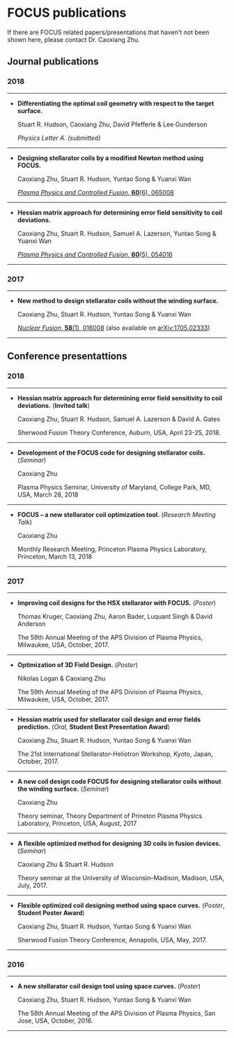 # FOCUS publications

If there are FOCUS related papers/presentations that haven't not been shown here, please contact Dr. Caoxiang Zhu.

## Journal publications

### 2018
-----------------
- **Differentiating the optimal coil geometry with respect to the target surface.**

  Stuart R. Hudson, Caoxiang Zhu, David Pfefferle & Lee Gunderson
  
  *Physics Letter A. (submitted)*
  
-----------------

- **Designing stellarator coils by a modified Newton method using FOCUS.**

  Caoxiang Zhu, Stuart R. Hudson, Yuntao Song & Yuanxi Wan

  [*Plasma Physics and Controlled Fusion*, **60**(6), 065008](http://iopscience.iop.org/article/10.1088/1361-6587/aab8c2/)

-----------------

- **Hessian matrix approach for determining error field sensitivity to coil deviations.**

  Caoxiang Zhu, Stuart R. Hudson, Samuel A. Lazerson, Yuntao Song & Yuanxi Wan

  [*Plasma Physics and Controlled Fusion*, **60**(5), 054016](http://iopscience.iop.org/article/10.1088/1361-6587/aab6cb/)

-----------------

### 2017

-----------------

- **New method to design stellarator coils without the winding surface.**

  Caoxiang Zhu, Stuart R. Hudson, Yuntao Song & Yuanxi Wan
  
  [*Nuclear Fusion*, **58**(1), 016008](http://iopscience.iop.org/article/10.1088/1741-4326/aa8e0a) (also available on [arXiv:1705.02333](https://arxiv.org/abs/1705.02333))
  
-----------------

## Conference presentattions

### 2018

-----------------

- **Hessian matrix approach for determining error field sensitivity to coil deviations.** (**Invited talk**)

  Caoxiang Zhu, Stuart R. Hudson, Samuel A. Lazerson & David A. Gates
  
  Sherwood Fusion Theory Conference, Auburn, USA, April 23-25, 2018. 
  
-----------------

- **Development of the FOCUS code for designing stellarator coils.** (*Seminar*)

  Caoxiang Zhu
  
  Plasma Physics Seminar, University of Maryland, College Park, MD, USA, March 28, 2018

-----------------

- **FOCUS – a new stellarator coil optimization tool.** (*Research Meeting Talk*)

  Caoxiang Zhu
  
  Monthly Research Meeting, Princeton Plasma Physics Laboratory, Princeton, March 13, 2018

-----------------

### 2017

-----------------

- **Improving coil designs for the HSX stellarator with FOCUS.** (*Poster*)

  Thomas Kruger, Caoxiang Zhu, Aaron Bader, Luquant Singh & David Anderson
  
  The 59th Annual Meeting of the APS Division of Plasma Physics, Milwaukee, USA, October, 2017.
  
-----------------
  
- **Optimization of 3D Field Design.** (*Poster*)

  Nikolas Logan & Caoxiang Zhu
  
  The 59th Annual Meeting of the APS Division of Plasma Physics, Milwaukee, USA, October, 2017.
  
-----------------

- **Hessian matrix used for stellarator coil design and error fields prediction.** (*Oral*, **Student Best Presentation Award**)

  Caoxiang Zhu, Stuart R. Hudson, Yuntao Song & Yuanxi Wan
  
  The 21st International Stellarator-Heliotron Workshop, Kyoto, Japan, October, 2017.
  
-----------------

- **A new coil design code FOCUS for designing stellarator coils without the winding surface.**  (*Seminar*)

  Caoxiang Zhu

  Theory seminar, Theory Department of Prineton Plasma Physics Laboratory, Princeton, USA, August, 2017

-----------------
  
- **A flexible optimized method for designing 3D coils in fusion devices.** (*Seminar*)
  
  Caoxiang Zhu & Stuart R. Hudson
  
  Theory seminar at the University of Wisconsin–Madison, Madison, USA, July, 2017. 
  
-----------------

- **Flexible optimized coil designing method using space curves.** (*Poster*, **Student Poster Award**)
  
  Caoxiang Zhu, Stuart R. Hudson, Yuntao Song & Yuanxi Wan
  
  Sherwood Fusion Theory Conference, Annapolis, USA, May, 2017. 
  
-----------------

### 2016

-----------------
  
- **A new stellarator coil design tool using space curves.** (*Poster*)
  
  Caoxiang Zhu, Stuart R. Hudson, Yuntao Song & Yuanxi Wan
  
  The 58th Annual Meeting of the APS Division of Plasma Physics, San Jose, USA, October, 2016. 
  
-----------------
